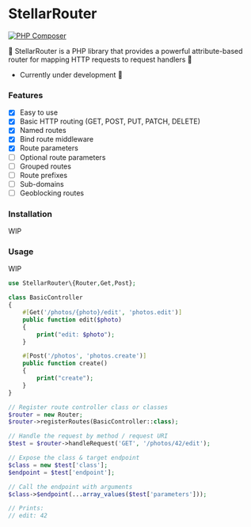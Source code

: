 # StellarRouter
[![PHP Composer](https://github.com/libra-php/stellar-router/actions/workflows/php.yml/badge.svg?branch=main)](https://github.com/libra-php/stellar-router/actions/workflows/php.yml)

💫 StellarRouter is a PHP library that provides a powerful attribute-based router for mapping HTTP requests to request handlers 🚀

- Currently under development 👷

### Features
-[x] Easy to use
-[x] Basic HTTP routing (GET, POST, PUT, PATCH, DELETE)
-[x] Named routes
-[x] Bind route middleware
-[x] Route parameters
-[ ] Optional route parameters
-[ ] Grouped routes
-[ ] Route prefixes
-[ ] Sub-domains
-[ ] Geoblocking routes
 
### Installation

WIP


### Usage

WIP

```php
use StellarRouter\{Router,Get,Post};

class BasicController
{
    #[Get('/photos/{photo}/edit', 'photos.edit')]
    public function edit($photo) 
    {
        print("edit: $photo");
    }

    #[Post('/photos', 'photos.create')]
    public function create() 
    {
        print("create");
    }
}

// Register route controller class or classes
$router = new Router;
$router->registerRoutes(BasicController::class);

// Handle the request by method / request URI
$test = $router->handleRequest('GET', '/photos/42/edit');

// Expose the class & target endpoint
$class = new $test['class'];
$endpoint = $test['endpoint'];

// Call the endpoint with arguments
$class->$endpoint(...array_values($test['parameters']));

// Prints:
// edit: 42
```
